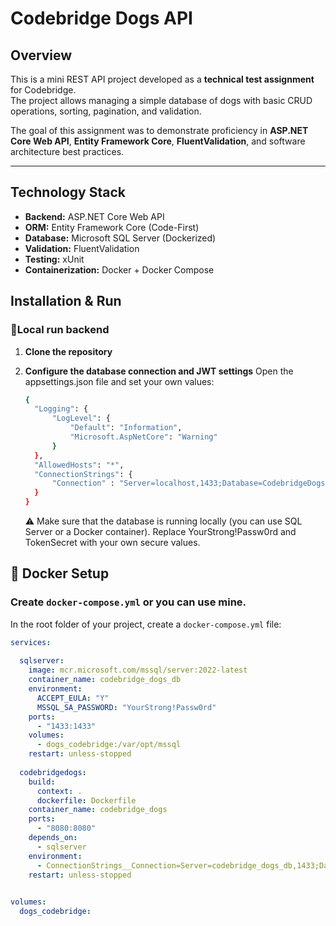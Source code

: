 # Codebridge Dogs API

## Overview
This is a mini REST API project developed as a **technical test assignment** for Codebridge.  
The project allows managing a simple database of dogs with basic CRUD operations, sorting, pagination, and validation.  

The goal of this assignment was to demonstrate proficiency in **ASP.NET Core Web API**, **Entity Framework Core**, **FluentValidation**, and software architecture best practices.

---

## Technology Stack
- **Backend:** ASP.NET Core Web API  
- **ORM:** Entity Framework Core (Code-First)  
- **Database:** Microsoft SQL Server (Dockerized)  
- **Validation:** FluentValidation  
- **Testing:** xUnit  
- **Containerization:** Docker + Docker Compose

## Installation & Run  
### 🔹Local run backend
1. **Clone the repository**
2. **Configure the database connection and JWT settings**
   Open the appsettings.json file and set your own values:

   ```bash
   {
     "Logging": {
         "LogLevel": {
             "Default": "Information",
             "Microsoft.AspNetCore": "Warning"
         }
     },
     "AllowedHosts": "*",
     "ConnectionStrings": {
         "Connection" : "Server=localhost,1433;Database=CodebridgeDogs;User Id=sa;Password=YourStrong!Passw0rd;TrustServerCertificate=true;"
     }
   }
   ```
   ⚠ Make sure that the database is running locally (you can use SQL Server or a Docker container).
  Replace YourStrong!Passw0rd and TokenSecret with your own secure values.

## 🐳 Docker Setup  
### Create `docker-compose.yml` or you can use mine.
In the root folder of your project, create a `docker-compose.yml` file: 
```yaml
﻿services:
  
  sqlserver:
    image: mcr.microsoft.com/mssql/server:2022-latest
    container_name: codebridge_dogs_db
    environment:
      ACCEPT_EULA: "Y"
      MSSQL_SA_PASSWORD: "YourStrong!Passw0rd"
    ports:
      - "1433:1433"
    volumes:
      - dogs_codebridge:/var/opt/mssql
    restart: unless-stopped
  
  codebridgedogs:
    build:
      context: .
      dockerfile: Dockerfile
    container_name: codebridge_dogs
    ports:
      - "8080:8080"
    depends_on:
      - sqlserver
    environment:
      - ConnectionStrings__Connection=Server=codebridge_dogs_db,1433;Database=CodebridgeDogs;User Id=sa;Password=YourStrong!Passw0rd;TrustServerCertificate=true;
    restart: unless-stopped
      

volumes:
  dogs_codebridge:
